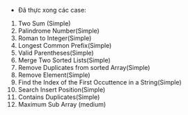 - Đã thực xong các case:
 1. Two Sum (Simple)
 2. Palindrome Number(Simple)
 3. Roman to Integer(Simple)
 4. Longest Common Prefix(Simple)
 5. Valid Parentheses(Simple)
 6. Merge Two Sorted Lists(Simple)
 7. Remove Duplicates from sorted Array(Simple)
 8. Remove Element(Simple)
 9. Find the Index of the First Occuttence in a String(Simple)
 10. Search Insert Position(Simple)
 11. Contains Duplicates(Simple)
 12. Maximum Sub Array (medium)
